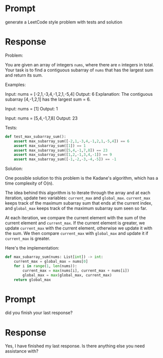 # Prompt

generate a LeetCode style problem with tests and solution

# Response

Problem:

You are given an array of integers `nums`, where there are `n` integers in total. Your task is to find a contiguous subarray of `nums` that has the largest sum and return its sum.

Examples:

Input: nums = [-2,1,-3,4,-1,2,1,-5,4]
Output: 6
Explanation: The contiguous subarray [4,-1,2,1] has the largest sum = 6.

Input: nums = [1]
Output: 1

Input: nums = [5,4,-1,7,8]
Output: 23

Tests:

```python
def test_max_subarray_sum():
    assert max_subarray_sum([-2,1,-3,4,-1,2,1,-5,4]) == 6
    assert max_subarray_sum([1]) == 1
    assert max_subarray_sum([5,4,-1,7,8]) == 23
    assert max_subarray_sum([1,2,-1,3,4,-1]) == 9
    assert max_subarray_sum([-1,-2,-3,-4,-5]) == -1
```

Solution:

One possible solution to this problem is the Kadane's algorithm, which has a time complexity of O(n).

The idea behind this algorithm is to iterate through the array and at each iteration, update two variables: `current_max` and `global_max`. `current_max` keeps track of the maximum subarray sum that ends at the current index, and `global_max` keeps track of the maximum subarray sum seen so far.

At each iteration, we compare the current element with the sum of the current element and `current_max`. If the current element is greater, we update `current_max` with the current element, otherwise we update it with the sum. We then compare `current_max` with `global_max` and update it if `current_max` is greater.

Here's the implementation:

```python
def max_subarray_sum(nums: List[int]) -> int:
    current_max = global_max = nums[0]
    for i in range(1, len(nums)):
        current_max = max(nums[i], current_max + nums[i])
        global_max = max(global_max, current_max)
    return global_max
```

# Prompt

did you finish your last response?

# Response

Yes, I have finished my last response. Is there anything else you need assistance with?
